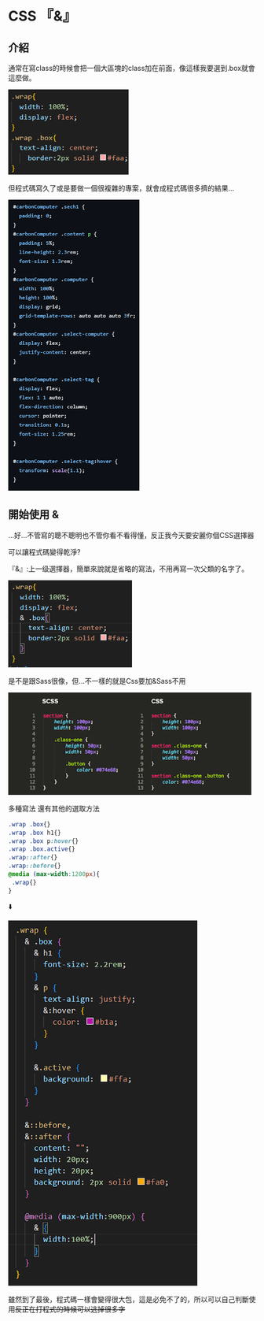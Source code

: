 # CSS 『&』

## 介紹

通常在寫class的時候會把一個大區塊的class加在前面，像這樣我要選到.box就會這麼做。

![alt text](./assets/關於『&』/image-1.png)

但程式碼寫久了或是要做一個很複雜的專案，就會成程式碼很多擠的結果...

![alt text](./assets/關於『&』/image-2.png)

## 開始使用 &
...好...不管寫的聰不聰明也不管你看不看得懂，反正我今天要安麗你個CSS選擇器

可以讓程式碼變得乾淨?

『&』:上一级選擇器，簡單來說就是省略的寫法，不用再寫一次父類的名字了。

![alt text](./assets/關於『&』/image-3.png)

是不是跟Sass很像，但...不一樣的就是Css要加&Sass不用

![alt text](./assets/關於『&』/image-4.png)

多種寫法
還有其他的選取方法
```css
.wrap .box{}
.wrap .box h1{}
.wrap .box p:hover{}
.wrap .box.active{}
.wrap::after{}
.wrap::before{}
@media (max-width:1200px){
 .wrap{}
}
```
⬇️

![alt text](./assets/關於『&』/image.png)



雖然到了最後，程式碼一樣會變得很大包，這是必免不了的，所以可以自己判斷使用~~反正在打程式的時候可以逃掉很多字~~
